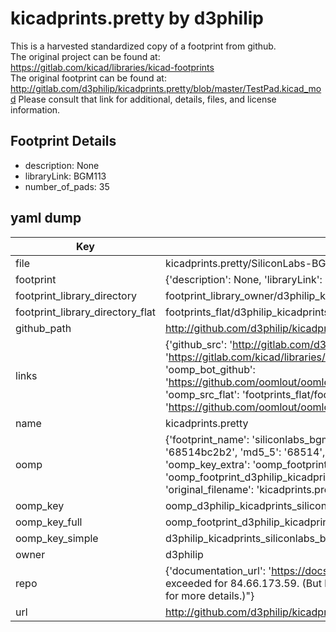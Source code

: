 # kicadprints.pretty by d3philip  
This is a harvested standardized copy of a footprint from github.  
The original project can be found at:  
https://gitlab.com/kicad/libraries/kicad-footprints  
The original footprint can be found at:
http://gitlab.com/d3philip/kicadprints.pretty/blob/master/TestPad.kicad_mod
Please consult that link for additional, details, files, and license information.  
## Footprint Details
* description: None  
* libraryLink: BGM113  
* number_of_pads: 35  
## yaml dump  
| Key | Value |  
| --- | --- |  
| file | kicadprints.pretty/SiliconLabs-BGM113.kicad_mod |  
| footprint | {'description': None, 'libraryLink': 'BGM113', 'number_of_pads': 35} |  
| footprint_library_directory | footprint_library_owner/d3philip_kicadprints.pretty |  
| footprint_library_directory_flat | footprints_flat/d3philip_kicadprints_siliconlabs_bgm113/working |  
| github_path | http://github.com/d3philip/kicadprints.pretty/blob/master/SiliconLabs-BGM113.kicad_mod |  
| links | {'github_src': 'http://gitlab.com/d3philip/kicadprints.pretty/blob/master/TestPad.kicad_mod', 'github_src_repo': 'https://gitlab.com/kicad/libraries/kicad-footprints', 'oomp_bot': 'footprints/d3philip_kicadprints_siliconlabs_bgm113/working', 'oomp_bot_github': 'https://github.com/oomlout/oomlout_oomp_footprint_bot/tree/main/footprints/d3philip_kicadprints_siliconlabs_bgm113/working', 'oomp_src_flat': 'footprints_flat/footprints_flat/d3philip_kicadprints_siliconlabs_bgm113/working', 'oomp_src_flat_github': 'https://github.com/oomlout/oomlout_oomp_footprint_src/tree/main/footprints_flat/d3philip_kicadprints_siliconlabs_bgm113/working'} |  
| name | kicadprints.pretty |  
| oomp | {'footprint_name': 'siliconlabs_bgm113', 'library_name': 'kicadprints', 'md5': '68514bc2b255aa663420c4e3d4db2101', 'md5_10': '68514bc2b2', 'md5_5': '68514', 'md5_6': '68514b', 'oomp_key': 'oomp_d3philip_kicadprints_siliconlabs_bgm113', 'oomp_key_extra': 'oomp_footprint_d3philip_kicadprints_siliconlabs_bgm113', 'oomp_key_full': 'oomp_footprint_d3philip_kicadprints_siliconlabs_bgm113_68514b', 'oomp_key_simple': 'd3philip_kicadprints_siliconlabs_bgm113', 'original_filename': 'kicadprints.pretty/SiliconLabs-BGM113.kicad_mod', 'owner_name': 'd3philip'} |  
| oomp_key | oomp_d3philip_kicadprints_siliconlabs_bgm113 |  
| oomp_key_full | oomp_footprint_d3philip_kicadprints_siliconlabs_bgm113 |  
| oomp_key_simple | d3philip_kicadprints_siliconlabs_bgm113 |  
| owner | d3philip |  
| repo | {'documentation_url': 'https://docs.github.com/rest/overview/resources-in-the-rest-api#rate-limiting', 'message': "API rate limit exceeded for 84.66.173.59. (But here's the good news: Authenticated requests get a higher rate limit. Check out the documentation for more details.)"} |  
| url | http://github.com/d3philip/kicadprints.pretty |  

